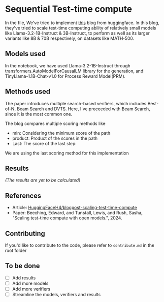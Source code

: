 # Sequential Test-time compute

In the file, We've tried to implement [this](https://huggingface.co/spaces/HuggingFaceH4/blogpost-scaling-test-time-compute) blog from huggingface. In this blog, they've tried to scale test-time computing ability of relatively small models like Llama-3.2-1B-Instruct & 3B-Instruct, to perform as well as its larger variants like 8B & 70B respectively, on datasets like MATH-500.

## Models used

In the notebook, we have used Llama-3.2-1B-Instruct through transformers.AutoModelForCausalLM library for the generation, and TinyLlama-1.1B-Chat-v1.0 for Process Reward Model(PRM). 

## Methods used

The paper introduces multiple search-based verifiers, which includes Best-of-N, Beam Search and DVTS. Here, I've proceeded with Beam Search, since it is the most common one.

The blog compares multiple scoring methods like 
- min: Considering the minimum score of the path
- product: Product of the scores in the path
- Last: The score of the last step

We are using the last scoring method for this implementation

## Results
_(The results are yet to be calculated)_

## References
- Article: [HuggingFaceH4/blogpost-scaling-test-time-compute](https://huggingface.co/spaces/HuggingFaceH4/blogpost-scaling-test-time-compute)
- Paper: Beeching, Edward, and Tunstall, Lewis, and Rush, Sasha, "Scaling test-time compute with open models.", 2024.

## Contributing
If you'd like to contribute to the code, please refer to `contribute.md` in the root folder

## To be done
- [ ] Add results
- [ ] Add more models
- [ ] Add more verifiers
- [ ] Streamline the models, verifiers and results